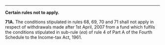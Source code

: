 ****

**Certain rules not to apply.**

**71A.** The conditions stipulated in rules 68, 69, 70 and 71 shall not apply in respect of withdrawals made after 1st April, 2007 from a fund which fulfils the conditions stipulated in sub-rule (_ea_) of rule 4 of Part A of the Fourth Schedule to the Income-tax Act, 1961.